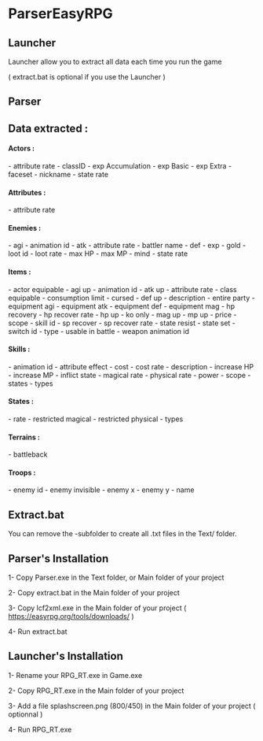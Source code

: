 # ParserEasyRPG

<h2 align="left">Launcher</h2>

Launcher allow you to extract all data each time you run the game

( extract.bat is optional if you use the Launcher )

<h2 align="left">Parser</h2>


<h2 align="left">Data extracted : </h2>

<h4 align="left">Actors : </h4>
- attribute rate
- classID
- exp Accumulation
- exp Basic
- exp Extra
- faceset
- nickname
- state rate

<h4 align="left">Attributes : </h4>
- attribute rate

<h4 align="left">Enemies : </h4>
- agi
- animation id
- atk
- attribute rate
- battler name
- def
- exp
- gold
- loot id
- loot rate
- max HP
- max MP
- mind
- state rate

<h4 align="left">Items : </h4>
- actor equipable
- agi up
- animation id
- atk up
- attribute rate
- class equipable
- consumption limit
- cursed
- def up
- description
- entire party
- equipment agi
- equipment atk
- equipment def
- equipment mag
- hp recovery
- hp recover rate
- hp up
- ko only
- mag up
- mp up
- price
- scope
- skill id
- sp recover
- sp recover rate
- state resist
- state set
- switch id
- type
- usable in battle
- weapon animation id

<h4 align="left">Skills : </h4>
- animation id
- attribute effect
- cost
- cost rate
- description
- increase HP
- increase MP
- inflict state
- magical rate
- physical rate
- power
- scope
- states
- types

<h4 align="left">States : </h4>
- rate
- restricted magical
- restricted physical
- types

<h4 align="left">Terrains : </h4>
- battleback

<h4 align="left">Troops : </h4>
- enemy id
- enemy invisible
- enemy x
- enemy y
- name

<h2 align="left">Extract.bat</h2>

You can remove the -subfolder to create all .txt files in the Text/ folder.


<h2 align="left">Parser's Installation</h2>

1- Copy Parser.exe in the Text folder, or Main folder of your project

2- Copy extract.bat in the Main folder of your project

3- Copy lcf2xml.exe in the Main folder of your project ( https://easyrpg.org/tools/downloads/ )

4- Run extract.bat 

<h2 align="left">Launcher's Installation</h2>

1- Rename your RPG_RT.exe in Game.exe

2- Copy RPG_RT.exe in the Main folder of your project

3- Add a file splashscreen.png (800/450) in the Main folder of your project ( optionnal )

4- Run RPG_RT.exe 

